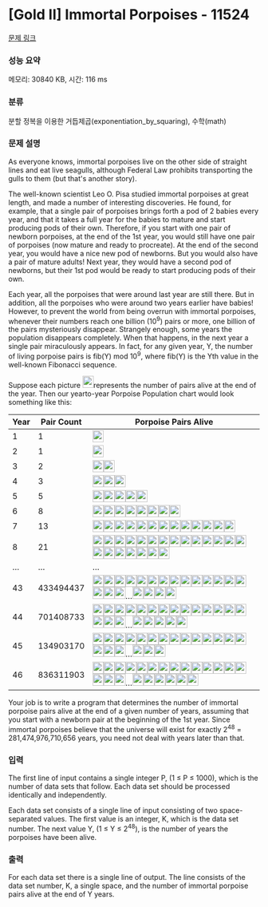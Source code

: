 # [Gold II] Immortal Porpoises - 11524 

[문제 링크](https://www.acmicpc.net/problem/11524) 

### 성능 요약

메모리: 30840 KB, 시간: 116 ms

### 분류

분할 정복을 이용한 거듭제곱(exponentiation_by_squaring), 수학(math)

### 문제 설명

<p>As everyone knows, immortal porpoises live on the other side of straight lines and eat live seagulls, although Federal Law prohibits transporting the gulls to them (but that's another story).</p>

<p>The well-known scientist Leo O. Pisa studied immortal porpoises at great length, and made a number of interesting discoveries. He found, for example, that a single pair of porpoises brings forth a pod of 2 babies every year, and that it takes a full year for the babies to mature and start producing pods of their own. Therefore, if you start with one pair of newborn porpoises, at the end of the 1st year, you would still have one pair of porpoises (now mature and ready to procreate). At the end of the second year, you would have a nice new pod of newborns. But you would also have a pair of mature adults! Next year, they would have a second pod of newborns, but their 1st pod would be ready to start producing pods of their own.</p>

<p>Each year, all the porpoises that were around last year are still there. But in addition, all the porpoises who were around two years earlier have babies! However, to prevent the world from being overrun with immortal porpoises, whenever their numbers reach one billion (10<sup>9</sup>) pairs or more, one billion of the pairs mysteriously disappear. Strangely enough, some years the population disappears completely. When that happens, in the next year a single pair miraculously appears. In fact, for any given year, Y, the number of living porpoise pairs is fib(Y) mod 10<sup>9</sup>, where fib(Y) is the Yth value in the well-known Fibonacci sequence.</p>

<p>Suppose each picture <img alt="" src="" style="height:24px; width:22px">represents the number of pairs alive at the end of the year. Then our yearto-year Porpoise Population chart would look something like this:</p>

<table class="table">
	<thead>
		<tr>
			<th>Year</th>
			<th>Pair Count</th>
			<th>Porpoise Pairs Alive</th>
		</tr>
	</thead>
	<tbody>
		<tr>
			<td>1</td>
			<td>1</td>
			<td><img alt="" src="" style="height:24px; line-height:20.8px; width:22px"></td>
		</tr>
		<tr>
			<td>2</td>
			<td>1</td>
			<td><img alt="" src="" style="height:24px; line-height:20.8px; width:22px"></td>
		</tr>
		<tr>
			<td>3</td>
			<td>2</td>
			<td><img alt="" src="" style="height:24px; line-height:20.8px; width:22px"><img alt="" src="" style="height:24px; line-height:20.8px; width:22px"></td>
		</tr>
		<tr>
			<td>4</td>
			<td>3</td>
			<td><img alt="" src="" style="height:24px; line-height:20.8px; width:22px"><img alt="" src="" style="height:24px; line-height:20.8px; width:22px"><img alt="" src="" style="height:24px; line-height:20.8px; width:22px"></td>
		</tr>
		<tr>
			<td>5</td>
			<td>5</td>
			<td><img alt="" src="" style="height:24px; line-height:20.8px; width:22px"><img alt="" src="" style="height:24px; line-height:20.8px; width:22px"><img alt="" src="" style="height:24px; line-height:20.8px; width:22px"><img alt="" src="" style="height:24px; line-height:20.8px; width:22px"><img alt="" src="" style="height:24px; line-height:20.8px; width:22px"></td>
		</tr>
		<tr>
			<td>6</td>
			<td>8</td>
			<td><img alt="" src="" style="height:24px; line-height:20.8px; width:22px"><img alt="" src="" style="height:24px; line-height:20.8px; width:22px"><img alt="" src="" style="height:24px; line-height:20.8px; width:22px"><img alt="" src="" style="height:24px; line-height:20.8px; width:22px"><img alt="" src="" style="height:24px; line-height:20.8px; width:22px"><img alt="" src="" style="height:24px; line-height:20.8px; width:22px"><img alt="" src="" style="height:24px; line-height:20.8px; width:22px"><img alt="" src="" style="height:24px; line-height:20.8px; width:22px"></td>
		</tr>
		<tr>
			<td>7</td>
			<td>13</td>
			<td><img alt="" src="" style="height:24px; line-height:20.8px; width:22px"><img alt="" src="" style="height:24px; line-height:20.8px; width:22px"><img alt="" src="" style="height:24px; line-height:20.8px; width:22px"><img alt="" src="" style="height:24px; line-height:20.8px; width:22px"><img alt="" src="" style="height:24px; line-height:20.8px; width:22px"><img alt="" src="" style="height:24px; line-height:20.8px; width:22px"><img alt="" src="" style="height:24px; line-height:20.8px; width:22px"><img alt="" src="" style="height:24px; line-height:20.8px; width:22px"><img alt="" src="" style="height:24px; line-height:20.8px; width:22px"><img alt="" src="" style="height:24px; line-height:20.8px; width:22px"><img alt="" src="" style="height:24px; line-height:20.8px; width:22px"><img alt="" src="" style="height:24px; line-height:20.8px; width:22px"><img alt="" src="" style="height:24px; line-height:20.8px; width:22px"></td>
		</tr>
		<tr>
			<td>8</td>
			<td>21</td>
			<td><img alt="" src="" style="height:24px; line-height:20.8px; width:22px"><img alt="" src="" style="height:24px; line-height:20.8px; width:22px"><img alt="" src="" style="height:24px; line-height:20.8px; width:22px"><img alt="" src="" style="height:24px; line-height:20.8px; width:22px"><img alt="" src="" style="height:24px; line-height:20.8px; width:22px"><img alt="" src="" style="height:24px; line-height:20.8px; width:22px"><img alt="" src="" style="height:24px; line-height:20.8px; width:22px"><img alt="" src="" style="height:24px; line-height:20.8px; width:22px"><img alt="" src="" style="height:24px; line-height:20.8px; width:22px"><img alt="" src="" style="height:24px; line-height:20.8px; width:22px"><img alt="" src="" style="height:24px; line-height:20.8px; width:22px"><img alt="" src="" style="height:24px; line-height:20.8px; width:22px"><img alt="" src="" style="height:24px; line-height:20.8px; width:22px"><img alt="" src="" style="height:24px; line-height:20.8px; width:22px"><img alt="" src="" style="height:24px; line-height:20.8px; width:22px"><img alt="" src="" style="height:24px; line-height:20.8px; width:22px"><img alt="" src="" style="height:24px; line-height:20.8px; width:22px"><img alt="" src="" style="height:24px; line-height:20.8px; width:22px"><img alt="" src="" style="height:24px; line-height:20.8px; width:22px"><img alt="" src="" style="height:24px; line-height:20.8px; width:22px"><img alt="" src="" style="height:24px; line-height:20.8px; width:22px"></td>
		</tr>
		<tr>
			<td>…</td>
			<td>…</td>
			<td>…</td>
		</tr>
		<tr>
			<td>43</td>
			<td>433494437</td>
			<td><img alt="" src="" style="height:24px; line-height:20.8px; width:22px"><img alt="" src="" style="height:24px; line-height:20.8px; width:22px"><img alt="" src="" style="height:24px; line-height:20.8px; width:22px"><img alt="" src="" style="height:24px; line-height:20.8px; width:22px"><img alt="" src="" style="height:24px; line-height:20.8px; width:22px"><img alt="" src="" style="height:24px; line-height:20.8px; width:22px"><img alt="" src="" style="height:24px; line-height:20.8px; width:22px"><img alt="" src="" style="height:24px; line-height:20.8px; width:22px"><img alt="" src="" style="height:24px; line-height:20.8px; width:22px"><img alt="" src="" style="height:24px; line-height:20.8px; width:22px"><img alt="" src="" style="height:24px; line-height:20.8px; width:22px"><img alt="" src="" style="height:24px; line-height:20.8px; width:22px"><img alt="" src="" style="height:24px; line-height:20.8px; width:22px"><img alt="" src="" style="height:24px; line-height:20.8px; width:22px"><img alt="" src="" style="height:24px; line-height:20.8px; width:22px"><img alt="" src="" style="height:24px; line-height:20.8px; width:22px"><img alt="" src="" style="height:24px; line-height:20.8px; width:22px">…<img alt="" src="" style="height:24px; line-height:20.8px; width:22px"><img alt="" src="" style="height:24px; line-height:20.8px; width:22px"><img alt="" src="" style="height:24px; line-height:20.8px; width:22px"><img alt="" src="" style="height:24px; line-height:20.8px; width:22px"></td>
		</tr>
		<tr>
			<td>44</td>
			<td>701408733</td>
			<td><img alt="" src="" style="height:24px; line-height:20.8px; width:22px"><img alt="" src="" style="height:24px; line-height:20.8px; width:22px"><img alt="" src="" style="height:24px; line-height:20.8px; width:22px"><img alt="" src="" style="height:24px; line-height:20.8px; width:22px"><img alt="" src="" style="height:24px; line-height:20.8px; width:22px"><img alt="" src="" style="height:24px; line-height:20.8px; width:22px"><img alt="" src="" style="height:24px; line-height:20.8px; width:22px"><img alt="" src="" style="height:24px; line-height:20.8px; width:22px"><img alt="" src="" style="height:24px; line-height:20.8px; width:22px"><img alt="" src="" style="height:24px; line-height:20.8px; width:22px"><img alt="" src="" style="height:24px; line-height:20.8px; width:22px"><img alt="" src="" style="height:24px; line-height:20.8px; width:22px"><img alt="" src="" style="height:24px; line-height:20.8px; width:22px"><img alt="" src="" style="height:24px; line-height:20.8px; width:22px"><img alt="" src="" style="height:24px; line-height:20.8px; width:22px"><img alt="" src="" style="height:24px; line-height:20.8px; width:22px"><img alt="" src="" style="height:24px; line-height:20.8px; width:22px">…<img alt="" src="" style="height:24px; line-height:20.8px; width:22px"><img alt="" src="" style="height:24px; line-height:20.8px; width:22px"><img alt="" src="" style="height:24px; line-height:20.8px; width:22px"><img alt="" src="" style="height:24px; line-height:20.8px; width:22px"><img alt="" src="" style="height:24px; line-height:20.8px; width:22px"></td>
		</tr>
		<tr>
			<td>45</td>
			<td>134903170</td>
			<td><img alt="" src="" style="height:24px; line-height:20.8px; width:22px"><img alt="" src="" style="height:24px; line-height:20.8px; width:22px"><img alt="" src="" style="height:24px; line-height:20.8px; width:22px"><img alt="" src="" style="height:24px; line-height:20.8px; width:22px"><img alt="" src="" style="height:24px; line-height:20.8px; width:22px"><img alt="" src="" style="height:24px; line-height:20.8px; width:22px"><img alt="" src="" style="height:24px; line-height:20.8px; width:22px"><img alt="" src="" style="height:24px; line-height:20.8px; width:22px"><img alt="" src="" style="height:24px; line-height:20.8px; width:22px"><img alt="" src="" style="height:24px; line-height:20.8px; width:22px"><img alt="" src="" style="height:24px; line-height:20.8px; width:22px"><img alt="" src="" style="height:24px; line-height:20.8px; width:22px"><img alt="" src="" style="height:24px; line-height:20.8px; width:22px"><img alt="" src="" style="height:24px; line-height:20.8px; width:22px"><img alt="" src="" style="height:24px; line-height:20.8px; width:22px"><img alt="" src="" style="height:24px; line-height:20.8px; width:22px"><img alt="" src="" style="height:24px; line-height:20.8px; width:22px">…<img alt="" src="" style="height:24px; line-height:20.8px; width:22px"><img alt="" src="" style="height:24px; line-height:20.8px; width:22px"><img alt="" src="" style="height:24px; line-height:20.8px; width:22px"></td>
		</tr>
		<tr>
			<td>46</td>
			<td>836311903</td>
			<td><img alt="" src="" style="height:24px; line-height:20.8px; width:22px"><img alt="" src="" style="height:24px; line-height:20.8px; width:22px"><img alt="" src="" style="height:24px; line-height:20.8px; width:22px"><img alt="" src="" style="height:24px; line-height:20.8px; width:22px"><img alt="" src="" style="height:24px; line-height:20.8px; width:22px"><img alt="" src="" style="height:24px; line-height:20.8px; width:22px"><img alt="" src="" style="height:24px; line-height:20.8px; width:22px"><img alt="" src="" style="height:24px; line-height:20.8px; width:22px"><img alt="" src="" style="height:24px; line-height:20.8px; width:22px"><img alt="" src="" style="height:24px; line-height:20.8px; width:22px"><img alt="" src="" style="height:24px; line-height:20.8px; width:22px"><img alt="" src="" style="height:24px; line-height:20.8px; width:22px"><img alt="" src="" style="height:24px; line-height:20.8px; width:22px"><img alt="" src="" style="height:24px; line-height:20.8px; width:22px"><img alt="" src="" style="height:24px; line-height:20.8px; width:22px"><img alt="" src="" style="height:24px; line-height:20.8px; width:22px"><img alt="" src="" style="height:24px; line-height:20.8px; width:22px">…<img alt="" src="" style="height:24px; line-height:20.8px; width:22px"><img alt="" src="" style="height:24px; line-height:20.8px; width:22px"><img alt="" src="" style="height:24px; line-height:20.8px; width:22px"><img alt="" src="" style="height:24px; line-height:20.8px; width:22px"><img alt="" src="" style="height:24px; line-height:20.8px; width:22px"><img alt="" src="" style="height:24px; line-height:20.8px; width:22px"></td>
		</tr>
	</tbody>
</table>

<p>Your job is to write a program that determines the number of immortal porpoise pairs alive at the end of a given number of years, assuming that you start with a newborn pair at the beginning of the 1st year. Since immortal porpoises believe that the universe will exist for exactly 2<sup>48</sup> = 281,474,976,710,656 years, you need not deal with years later than that.</p>

### 입력 

 <p>The first line of input contains a single integer P, (1 ≤ P ≤ 1000), which is the number of data sets that follow. Each data set should be processed identically and independently.</p>

<p>Each data set consists of a single line of input consisting of two space-separated values. The first value is an integer, K, which is the data set number. The next value Y, (1 ≤ Y ≤ 2<sup>48</sup>), is the number of years the porpoises have been alive.</p>

### 출력 

 <p>For each data set there is a single line of output. The line consists of the data set number, K, a single space, and the number of immortal porpoise pairs alive at the end of Y years.</p>


